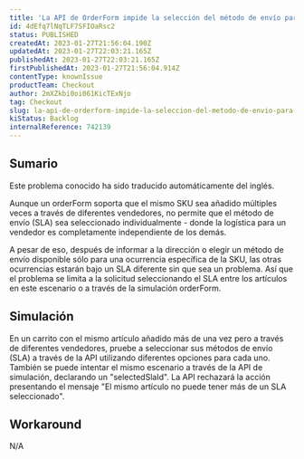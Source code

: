 ```yaml
---
title: 'La API de OrderForm impide la selección del método de envío para el mismo artículo en diferentes vendedores.'
id: 4dEfq7lNqTLF7SFIOaRsc2
status: PUBLISHED
createdAt: 2023-01-27T21:56:04.190Z
updatedAt: 2023-01-27T22:03:21.165Z
publishedAt: 2023-01-27T22:03:21.165Z
firstPublishedAt: 2023-01-27T21:56:04.914Z
contentType: knownIssue
productTeam: Checkout
author: 2mXZkbi0oi061KicTExNjo
tag: Checkout
slug: la-api-de-orderform-impide-la-seleccion-del-metodo-de-envio-para-el-mismo-articulo-en-diferentes-vendedores
kiStatus: Backlog
internalReference: 742139
---
```


## Sumario

<div class="alert alert-info">
  <p>Este problema conocido ha sido traducido automáticamente del inglés.</p>
</div>


Aunque un orderForm soporta que el mismo SKU sea añadido múltiples veces a través de diferentes vendedores, no permite que el método de envío (SLA) sea seleccionado individualmente - donde la logística para un vendedor es completamente independiente de los demás.

A pesar de eso, después de informar a la dirección o elegir un método de envío disponible sólo para una ocurrencia específica de la SKU, las otras ocurrencias estarán bajo un SLA diferente sin que sea un problema. Así que el problema se limita a la solicitud seleccionando el SLA entre los artículos en este escenario o a través de la simulación orderForm.



## Simulación


En un carrito con el mismo artículo añadido más de una vez pero a través de diferentes vendedores, pruebe a seleccionar sus métodos de envío (SLA) a través de la API utilizando diferentes opciones para cada uno. También se puede intentar el mismo escenario a través de la API de simulación, declarando un "selectedSlaId". La API rechazará la acción presentando el mensaje "El mismo artículo no puede tener más de un SLA seleccionado".


##

## Workaround


N/A




